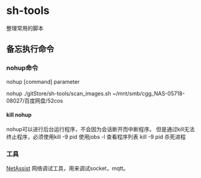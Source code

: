 # sh-tools
整理常用的脚本

## 备忘执行命令
### nohup命令

  nohup [command] parameter
  
  nohup ./gitStore/sh-tools/scan_images.sh ~/mnt/smb/cgg_NAS-05718-08027/百度网盘/52cos

#### kill nohup
  nohup可以进行后台运行程序，不会因为会话断开而中断程序。 但是通过kill无法终止程序，必须使用kill -9 pid 使用jobs -l 查看程序列表 kill -9 pid 杀死进程

### 工具
[NetAssist](/tools/NetAssist.exe) 网络调试工具，用来调试socket，mqtt。

